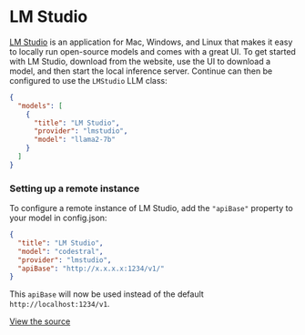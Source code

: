 # LM Studio

[LM Studio](https://lmstudio.ai) is an application for Mac, Windows, and Linux that makes it easy to locally run open-source models and comes with a great UI. To get started with LM Studio, download from the website, use the UI to download a model, and then start the local inference server. Continue can then be configured to use the `LMStudio` LLM class:

```json title="~/.continue/config.json"
{
  "models": [
    {
      "title": "LM Studio",
      "provider": "lmstudio",
      "model": "llama2-7b"
    }
  ]
}
```

### Setting up a remote instance

To configure a remote instance of LM Studio, add the `"apiBase"` property to your model in config.json:

```json title="~/.continue/config.json"
{
  "title": "LM Studio",
  "model": "codestral",
  "provider": "lmstudio",
  "apiBase": "http://x.x.x.x:1234/v1/"
}
```

This `apiBase` will now be used instead of the default `http://localhost:1234/v1`.

[View the source](https://github.com/continuedev/continue/blob/main/core/llm/llms/LMStudio.ts)
